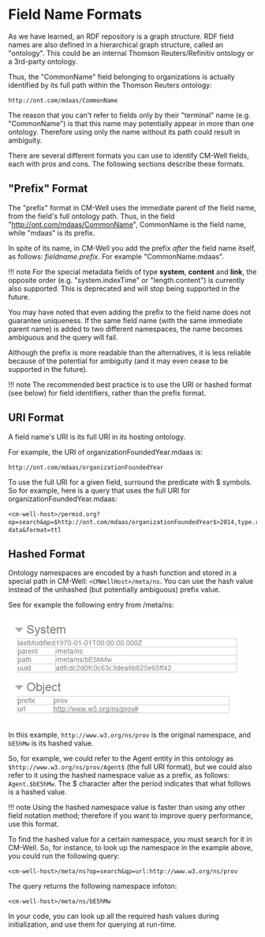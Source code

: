 # Field Name Formats

As we have learned, an RDF repository is a graph structure. RDF field names are also defined in a hierarchical graph structure, called an "ontology". This could be an internal Thomson Reuters/Refinitiv ontology or a 3rd-party ontology.

Thus, the "CommonName" field belonging to organizations is actually identified by its full path within the Thomson Reuters ontology:

```
http://ont.com/mdaas/CommonName
```

The reason that you can't refer to fields only by their "terminal" name (e.g. "CommonName") is that this name may potentially appear in more than one ontology. Therefore using only the name without its path could result in ambiguity.

There are several different formats you can use to identify CM-Well fields, each with pros and cons. The following sections describe these formats.

## "Prefix" Format

The "prefix" format in CM-Well uses the immediate parent of the field name, from the field's full ontology path.
Thus, in the field "http://ont.com/mdaas/CommonName", CommonName is the field name, while "mdaas" is its prefix.

In spite of its name, in CM-Well you add the prefix *after* the field name itself, as follows: *fieldname.prefix*. For example "CommonName.mdaas".

!!! note
	For the special metadata fields of type **system**, **content** and **link**, the opposite order (e.g. "system.indexTime" or "length.content") is currently also supported. This is deprecated and will stop being supported in the future.

You may have noted that even adding the prefix to the field name does not guarantee uniqueness. If the same field name (with the same immediate parent name) is added to two different namespaces, the name becomes ambiguous and the query will fail.

Although the prefix is more readable than the alternatives, it is less reliable because of the potential for ambiguity (and it may even cease to be supported in the future).

!!! note
	The recommended best practice is to use the URI or hashed format (see below) for field identifiers, rather than the prefix format.

## URI Format

A field name's URI is its full URI in its hosting ontology.

For example, the URI of organizationFoundedYear.mdaas is:

```
http://ont.com/mdaas/organizationFoundedYear
```

To use the full URI for a given field, surround the predicate with $ symbols. So for example, here is a query that uses the full URI for organizationFoundedYear.mdaas:

```
<cm-well-host>/permid.org?op=search&qp=$http://ont.com/mdaas/organizationFoundedYear$>2014,type.rdf:Organization&with-data&format=ttl
```

## Hashed Format

Ontology namespaces are encoded by a hash function and stored in a special path in CM-Well: `<CMWellHost>/meta/ns`.
You can use the hash value instead of the unhashed (but potentially ambiguous) prefix value.

See for example the following entry from /meta/ns:

![image](../../_Images/Hashed-namespace.png)

In this example, `http://www.w3.org/ns/prov` is the original namespace, and `bE5hMw` is its hashed value.

So, for example, we could refer to the Agent entity in this ontology as `$http://www.w3.org/ns/prov/Agent$` (the full URI format), but we could also refer to it using the hashed namespace value as a prefix, as follows: `Agent.$bE5hMw`. The $ character after the period indicates that what follows is a hashed value.

!!! note
	Using the hashed namespace value is faster than using any other field notation method; therefore if you want to improve query performance, use this format.

To find the hashed value for a certain namespace, you must search for it in CM-Well. So, for instance, to look up the namespace in the example above, you could run the following query:

```
<cm-well-host>/meta/ns?op=search&qp=url:http://www.w3.org/ns/prov
```

The query returns the following namespace infoton:

```
<cm-well-host>/meta/ns/bE5hMw
```

In your code, you can look up all the required hash values during initialization, and use them for querying at run-time.


